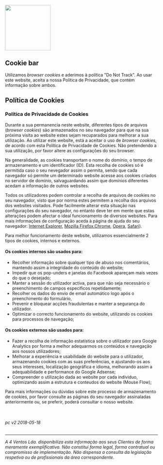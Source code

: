 <img src="https://4v.pt/i/logo_4v.png" width="150">

## Cookie bar

Utilizamos *browser cookies* e aderimos à política "Do Not Track". Ao usar este website, aceita a nossa Política de Privacidade, que contém informação sobre ambos.

## Política de Cookies

### Política de Privacidade de Cookies

Durante a sua permanencia neste website, diferentes tipos de arquivos (*browser cookies*) são armazenados no seu navegador para que na sua próxima visita ao website estes sejam recuparados para melhorar a sua utilização. Ao utilizar este website, está a aceitar o uso de *browser cookies*, de acordo com esta Política de Privacidade de Cookies. Não pretendendo a sua utilização, por favor altere as configurações do seu browser.

Na generalidade, as cookies transportam o nome do domínio, o tempo de armazenamento e um identificador (ID). Esta recolha de cookies só é permitida caso o seu nevegador assim o permita, sendo que cada navegador só permite um determinado website acesse aos cookies criados no servidor de domínio, salvaguardando assim que domínios diferentes acedam a informação de outros websites.

Todos os utilizadores podem controlar a recolha de arquivos de cookies no seu navegador, visto que por norma estes permitem a recolha dos arquivos dos websites visitados. Pode facilmente alterar esta situação nas configurações do seu navegador, no entanto deve ter em mente que estas alterações podem afectar o ideal funcionamento de diversos websites. Para mais informações de configuração aceda à página de ajuda do seu navegador: <a href="http://windows.microsoft.com/pt-pt/windows-vista/block-or-allow-cookies">Internet Explorer</a>, <a href="http://support.mozilla.org/pt-PT/kb/Cookies%20-%20Portugu%25C3%25AAs">Mozilla Firefox</a>,<a href="https://support.google.com/websearch/answer/35851?hl=pt">Chrome</a>, <a href="http://help.opera.com/Windows/9.23/pt/cookies.html">Opera</a>, <a href="http://support.apple.com/kb/ph5042">Safari</a>).

Para melhor funcionamento deste website, utilizamos essencialmente 2 tipos de cookies, internos e externos.

#### Os cookies internos são usados para:

* Recolher informação sobre qualquer tipo de abuso nos comentários, mantendo assim a integridade do conteúdo do website;
* Impedir que os pop-unders e janelas do Facebook apareçam mais vezes do que o desejado;
* Manter a sessão do utilizador activa, para que não seja necessário o preenchimento de campos específicos repetidamente;
* Recolher os dados do envio de email automático logo após o preenchimento do formulário,
* Prevenir e bloquear acções fraudulentas e manter a segurança do utilizador.
* Optimizar o correcto funcionamento do website, utilizando os cookies para processos de navegação;

#### Os cookies externos são usados para:

* Fazer a recolha de informação estatística sobre o utilizador para Google Analytics por forma a melhor adequarmos os conteúdos e navegação aos nossos utilizadores;
* Melhorar a experiência e usabilidade do website para o utilizador, armazenando cookies com as suas preferências, e ajustando-os aos seus interesses, localização geográfica e idioma, melhorando assim a adequabilidade e performance do Google Adsense;
* Compreender o utilização dada ao website por cada individuo, optimizando assim a estrutura e conteudos do website (Mouse Flow);

Para mais informações ou dúvidas sobre este processo de armazenamento de cookies, por favor consulte as páginas do seu navegador assinaladas anteriormente ou, se preferir, poderá consultar o nosso website.

 
###### pc v2 2018-05-18
---
*A 4 Ventos Lda. disponibiliza esta informação aos seus Clientes de forma meramente exemplificativa. Não constitui forma legal, forma contratual ou compromisso de implementação. Não dispensa a consulta da legislação respetiva ou de profissionais da área correspondente.*
